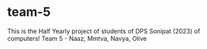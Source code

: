 # team-5
This is the Half Yearly project of students of DPS Sonipat (2023) of computers! Team 5 - Naaz, Mmtva, Navya, Olive
